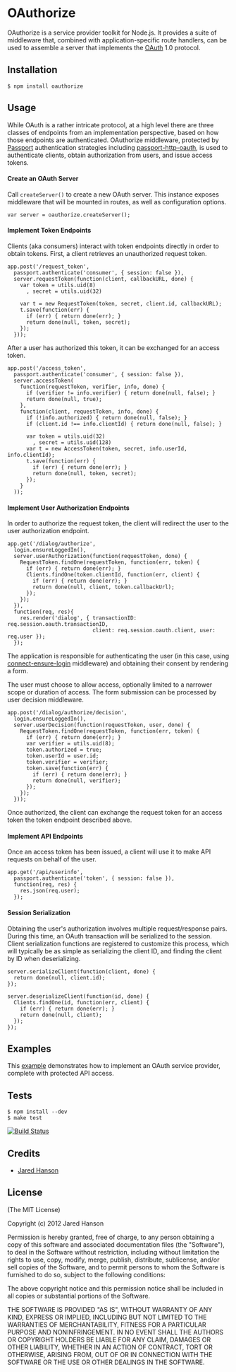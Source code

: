 # OAuthorize

OAuthorize is a service provider toolkit for Node.js.  It provides a suite of
middleware that, combined with application-specific route handlers, can be used
to assemble a server that implements the [OAuth](http://tools.ietf.org/html/rfc5849)
1.0 protocol.

## Installation

    $ npm install oauthorize

## Usage

While OAuth is a rather intricate protocol, at a high level there are three
classes of endpoints from an implementation perspective, based on how those
endpoints are authenticated.  OAuthorize middleware, protected by [Passport](http://passportjs.org/)
authentication strategies including [passport-http-oauth](https://github.com/jaredhanson/passport-http-oauth),
is used to authenticate clients, obtain authorization from users, and issue access tokens.

#### Create an OAuth Server

Call `createServer()` to create a new OAuth server.  This instance exposes
middleware that will be mounted in routes, as well as configuration options.

    var server = oauthorize.createServer();

#### Implement Token Endpoints

Clients (aka consumers) interact with token endpoints directly in order to
obtain tokens.  First, a client retrieves an unauthorized request token.

    app.post('/request_token',
      passport.authenticate('consumer', { session: false }),
      server.requestToken(function(client, callbackURL, done) {
        var token = utils.uid(8)
          , secret = utils.uid(32)

        var t = new RequestToken(token, secret, client.id, callbackURL);
        t.save(function(err) {
          if (err) { return done(err); }
          return done(null, token, secret);
        });
      }));

After a user has authorized this token, it can be exchanged for an access token.

    app.post('/access_token',
      passport.authenticate('consumer', { session: false }),
      server.accessToken(
        function(requestToken, verifier, info, done) {
          if (verifier != info.verifier) { return done(null, false); }
          return done(null, true);
        },
        function(client, requestToken, info, done) {
          if (!info.authorized) { return done(null, false); }
          if (client.id !== info.clientId) { return done(null, false); }

          var token = utils.uid(32)
            , secret = utils.uid(128)
          var t = new AccessToken(token, secret, info.userId, info.clientId);
          t.save(function(err) {
            if (err) { return done(err); }
            return done(null, token, secret);
          });
        }
      ));

#### Implement User Authorization Endpoints

In order to authorize the request token, the client will redirect the user to
the user authorization endpoint.

    app.get('/dialog/authorize',
      login.ensureLoggedIn(),
      server.userAuthorization(function(requestToken, done) {
        RequestToken.findOne(requestToken, function(err, token) {
          if (err) { return done(err); }
          Clients.findOne(token.clientId, function(err, client) {
            if (err) { return done(err); }
            return done(null, client, token.callbackUrl);
          });
        });
      }),
      function(req, res){
        res.render('dialog', { transactionID: req.session.oauth.transactionID,
                               client: req.session.oauth.client, user: req.user });
      });

The application is responsible for authenticating the user (in this case, using
[connect-ensure-login](https://github.com/jaredhanson/connect-ensure-login) middleware)
and obtaining their consent by rendering a form.

The user must choose to allow access, optionally limited to a narrower scope or
duration of access.  The form submission can be processed by user decision
middleware.

    app.post('/dialog/authorize/decision',
      login.ensureLoggedIn(),
      server.userDecision(function(requestToken, user, done) {
        RequestToken.findOne(requestToken, function(err, token) {
          if (err) { return done(err); }
          var verifier = utils.uid(8);
          token.authorized = true;
          token.userId = user.id;
          token.verifier = verifier;
          token.save(function(err) {
            if (err) { return done(err); }
            return done(null, verifier);
          });
        });
      }));

Once authorized, the client can exchange the request token for an access token
the token endpoint described above.

#### Implement API Endpoints

Once an access token has been issued, a client will use it to make API requests
on behalf of the user.

    app.get('/api/userinfo', 
      passport.authenticate('token', { session: false }),
      function(req, res) {
        res.json(req.user);
      });

#### Session Serialization

Obtaining the user's authorization involves multiple request/response pairs.
During this time, an OAuth transaction will be serialized to the session.
Client serialization functions are registered to customize this process, which
will typically be as simple as serializing the client ID, and finding the client
by ID when deserializing.

    server.serializeClient(function(client, done) {
      return done(null, client.id);
    });

    server.deserializeClient(function(id, done) {
      Clients.findOne(id, function(err, client) {
        if (err) { return done(err); }
        return done(null, client);
      });
    });

## Examples

This [example](https://github.com/jaredhanson/oauthorize/tree/master/examples/express2) demonstrates
how to implement an OAuth service provider, complete with protected API access.

## Tests

    $ npm install --dev
    $ make test

[![Build Status](https://secure.travis-ci.org/jaredhanson/oauthorize.png)](http://travis-ci.org/jaredhanson/oauthorize)

## Credits

  - [Jared Hanson](http://github.com/jaredhanson)

## License

(The MIT License)

Copyright (c) 2012 Jared Hanson

Permission is hereby granted, free of charge, to any person obtaining a copy of
this software and associated documentation files (the "Software"), to deal in
the Software without restriction, including without limitation the rights to
use, copy, modify, merge, publish, distribute, sublicense, and/or sell copies of
the Software, and to permit persons to whom the Software is furnished to do so,
subject to the following conditions:

The above copyright notice and this permission notice shall be included in all
copies or substantial portions of the Software.

THE SOFTWARE IS PROVIDED "AS IS", WITHOUT WARRANTY OF ANY KIND, EXPRESS OR
IMPLIED, INCLUDING BUT NOT LIMITED TO THE WARRANTIES OF MERCHANTABILITY, FITNESS
FOR A PARTICULAR PURPOSE AND NONINFRINGEMENT. IN NO EVENT SHALL THE AUTHORS OR
COPYRIGHT HOLDERS BE LIABLE FOR ANY CLAIM, DAMAGES OR OTHER LIABILITY, WHETHER
IN AN ACTION OF CONTRACT, TORT OR OTHERWISE, ARISING FROM, OUT OF OR IN
CONNECTION WITH THE SOFTWARE OR THE USE OR OTHER DEALINGS IN THE SOFTWARE.
